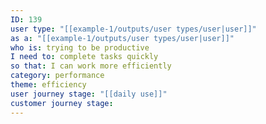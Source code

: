```yaml
---
ID: 139
user type: "[[example-1/outputs/user types/user|user]]"
as a: "[[example-1/outputs/user types/user|user]]"
who is: trying to be productive
I need to: complete tasks quickly
so that: I can work more efficiently
category: performance
theme: efficiency
user journey stage: "[[daily use]]"
customer journey stage:
---
```

